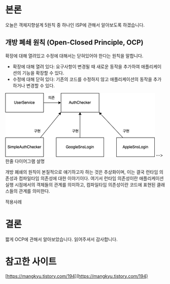 # 본론

오늘은 객체지향설계 5원칙 중 하나인 ISP에 관해서 알아보도록 하겠습니다.

## 개방 폐쇄 원칙 (Open-Closed Principle, OCP)

확장에 대해 열려있고 수정에 대해서는 닫혀있어야 한다는 원칙을 말합니다. 

- 확장에 대해 열려 있다: 요구사항이 변경될 때 새로운 동작을 추가하여 애플리케이션의 기능을 확장할 수 있다.
- 수정에 대해 닫혀 있다: 기존의 코드를 수정하지 않고 애플리케이션의 동작을 추가하거나 변경할 수 있다.

![OCP](./OCP.png)
--> 한줄 다이어그램 설명


개방 폐쇄의 원칙이 본질적으로 얘기하고자 하는 것은 추상화이며, 이는 결국 런타임 의존성과 컴파일타임 의존성에 대한 이야기이다. 여기서 런타임 의존성이란 애플리케이션 실행 시점에서의 객체들의 관계를 의미하고, 컴파일타임 의존성이란 코드에 표현된 클래스들의 관계를 의미한다.


적용사례

# 결론

짧게 OCP에 관해서 알아보았습니다. 읽어주셔서 감사합니다.

# 참고한 사이트

[https://mangkyu.tistory.com/194](https://mangkyu.tistory.com/194)
